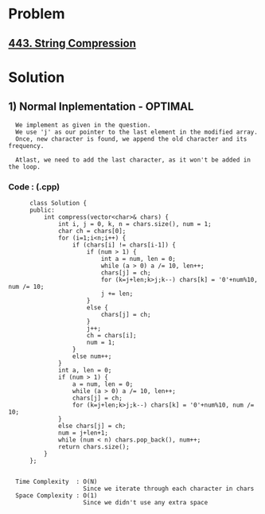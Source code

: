 # Problem

## [443. String Compression](https://leetcode.com/problems/string-compression/)


# Solution 

## 1) Normal Inplementation - OPTIMAL

      We implement as given in the question.
      We use 'j' as our pointer to the last element in the modified array.
      Once, new character is found, we append the old character and its frequency.
      
      Atlast, we need to add the last character, as it won't be added in the loop.
      

   ### Code : (.cpp)
      
          class Solution {
          public:
              int compress(vector<char>& chars) {
                  int i, j = 0, k, n = chars.size(), num = 1;
                  char ch = chars[0];
                  for (i=1;i<n;i++) {
                      if (chars[i] != chars[i-1]) {
                          if (num > 1) {
                              int a = num, len = 0;
                              while (a > 0) a /= 10, len++;
                              chars[j] = ch;
                              for (k=j+len;k>j;k--) chars[k] = '0'+num%10, num /= 10; 
                              j += len;
                          }
                          else {
                              chars[j] = ch;
                          }
                          j++;
                          ch = chars[i];
                          num = 1;  
                      }
                      else num++;
                  }
                  int a, len = 0;
                  if (num > 1) {
                      a = num, len = 0;
                      while (a > 0) a /= 10, len++;
                      chars[j] = ch;
                      for (k=j+len;k>j;k--) chars[k] = '0'+num%10, num /= 10; 
                  }
                  else chars[j] = ch;
                  num = j+len+1;
                  while (num < n) chars.pop_back(), num++;
                  return chars.size();
              }
          };
      
      
      Time Complexity  : O(N) 
                         Since we iterate through each character in chars
      Space Complexity : O(1)
                         Since we didn't use any extra space
          
      
